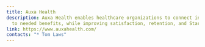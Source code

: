 ```yaml
---
title: Auxa Health
description: Auxa Health enables healthcare organizations to connect individuals
  to needed benefits, while improving satisfaction, retention, and Star Ratings.
link: https://www.auxahealth.com/
contacts: "* T﻿om Laws"
---
```

